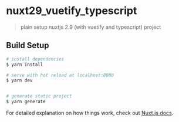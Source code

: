 # nuxt29_vuetify_typescript

> plain setup nuxtjs 2.9 (with vuetify and typescript) project

## Build Setup

``` bash
# install dependencies
$ yarn install

# serve with hot reload at localhost:8080
$ yarn dev


# generate static project
$ yarn generate
```

For detailed explanation on how things work, check out [Nuxt.js docs](https://nuxtjs.org).
